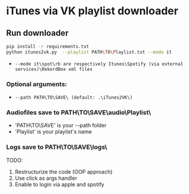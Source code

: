 # iTunes via VK playlist downloader

## Run downloader
```bash
pip install -r requirements.txt
python itunes2vk.py  --playlist PATH\TO\Playlist.txt --mode it
```
- ```--mode it\spot\rb are respectively Itunes\Spotify (via external services)\RekordBox xml files```

### Optional arguments:
- ```--path PATH\TO\SAVE\ (default: .\iTunes2VK\)```

### Audiofiles save to PATH\TO\SAVE\audio\Playlist\
- 'PATH\TO\SAVE\' is your --path folder 
- 'Playlist' is your playlist's name
### Logs save to PATH\TO\SAVE\logs\


TODO:
1. Restructurize the code (OOP approach)
2. Use click as args handler
3. Enable to login via apple and spotify
